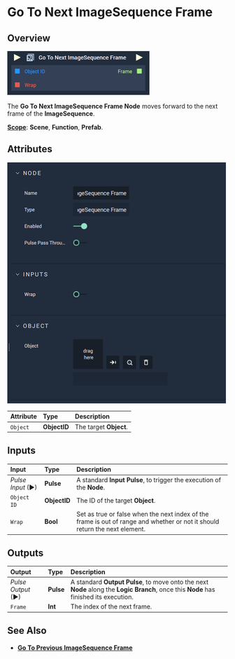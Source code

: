 # Go To Next ImageSequence Frame

## Overview

![The Go To Next ImageSequence Frame Node.](../../../.gitbook/assets/gotonextimagesequenceframeupdatedimage.png)

The **Go To Next ImageSequence Frame Node** moves forward to the next frame of the **ImageSequence**.

[**Scope**](../../overview.md#scopes): **Scene**, **Function**, **Prefab**.

## Attributes

![The Go To Next ImageSequence Frame Node Attributes.](../../../.gitbook/assets/node-go-to-next-imagesequence-frame-attr.png)

| Attribute | Type | Description |
| :--- | :--- | :--- |
| `Object` | **ObjectID** | The target **Object**. |

## Inputs

| Input | Type | Description |
| :--- | :--- | :--- |
| _Pulse Input_ \(►\) | **Pulse** | A standard **Input Pulse**, to trigger the execution of the **Node**. |
| `Object ID` | **ObjectID** | The ID of the target **Object**. |
| `Wrap` | **Bool** | Set as true or false when the next index of the frame is out of range and whether or not it should return the next element. |

## Outputs

| Output | Type | Description |
| :--- | :--- | :--- |
| _Pulse Output_ \(►\) | **Pulse** | A standard **Output Pulse**, to move onto the next **Node** along the **Logic Branch**, once this **Node** has finished its execution. |
| `Frame` | **Int** | The index of the next frame. |

## See Also

* [**Go To Previous ImageSequence Frame**](gotopreviousimagesequenceframe.md)

